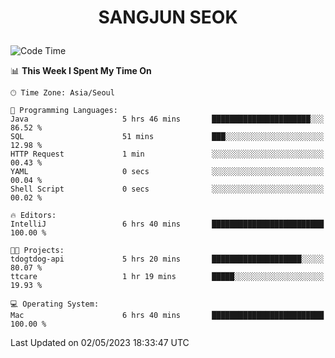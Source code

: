 <h1>
 <p align="center">
   SANGJUN SEOK
 </p>
</h1>

<!--START_SECTION:waka-->
![Code Time](http://img.shields.io/badge/Code%20Time-2%2C519%20hrs%2010%20mins-blue)

📊 **This Week I Spent My Time On** 

```text
🕑︎ Time Zone: Asia/Seoul

💬 Programming Languages: 
Java                     5 hrs 46 mins       ██████████████████████░░░   86.52 % 
SQL                      51 mins             ███░░░░░░░░░░░░░░░░░░░░░░   12.98 % 
HTTP Request             1 min               ░░░░░░░░░░░░░░░░░░░░░░░░░   00.43 % 
YAML                     0 secs              ░░░░░░░░░░░░░░░░░░░░░░░░░   00.04 % 
Shell Script             0 secs              ░░░░░░░░░░░░░░░░░░░░░░░░░   00.02 % 

🔥 Editors: 
IntelliJ                 6 hrs 40 mins       █████████████████████████   100.00 % 

🐱‍💻 Projects: 
tdogtdog-api             5 hrs 20 mins       ████████████████████░░░░░   80.07 % 
ttcare                   1 hr 19 mins        █████░░░░░░░░░░░░░░░░░░░░   19.93 % 

💻 Operating System: 
Mac                      6 hrs 40 mins       █████████████████████████   100.00 % 
```


 Last Updated on 02/05/2023 18:33:47 UTC
<!--END_SECTION:waka-->
